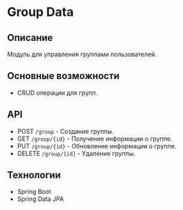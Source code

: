 # Group Data

## Описание
Модуль для управления группами пользователей.

## Основные возможности
- CRUD операции для групп.

## API
- POST `/group` - Создание группы.
- GET `/group/{id}` - Получение информации о группе.
- PUT `/group/{id}` - Обновление информации о группе.
- DELETE `/group/{id}` - Удаление группы.

## Технологии
- Spring Boot
- Spring Data JPA
